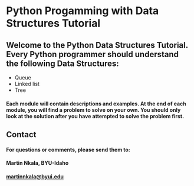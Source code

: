 # Python Progamming with Data Structures Tutorial

## Welcome to the Python Data Structures Tutorial. Every Python programmer should understand the following Data Structures:

* Queue
* Linked list
* Tree


#### Each module will contain descriptions and examples. At the end of each module, you will find a problem to solve on your own. You should only look at the solution after you have attempted to solve the problem first.

## Contact

#### For questions or comments, please send them to:

#### Martin Nkala, BYU-Idaho

#### martinnkala@byui.edu

